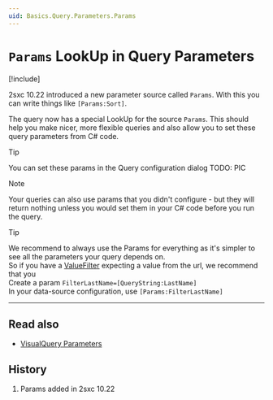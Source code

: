 ```yaml
---
uid: Basics.Query.Parameters.Params
---
```


# `Params` LookUp in Query Parameters

[!include[](~/basics/stack/_shared-float-summary.md)]
<style>.context-box-summary .lookup-sources { visibility: visible; } </style>

2sxc 10.22 introduced a new parameter source called `Params`. With this you can write things like `[Params:Sort]`. 

The query now has a special LookUp for the source `Params`. This should help you make nicer, more flexible queries and also allow you to set these query parameters from C# code. 

> [!TIP]
> You can set these params in the Query configuration dialog
> TODO: PIC

> [!NOTE]
> Your queries can also use params that you didn't configure - but they will return nothing unless you would set them in your C# code before you run the query.

> [!TIP]
> We recommend to always use the Params for everything as it's simpler to see all the parameters your query depends on.  
> So if you have a [ValueFilter](xref:ToSic.Eav.DataSources.ValueFilter) expecting a value from the url, we recommend that you  
> Create a param `FilterLastName=[QueryString:LastName]`  
> In your data-source configuration, use `[Params:FilterLastName]`

---

## Read also

* [VisualQuery Parameters](xref:Basics.Query.Parameters.Index)

## History

1. Params added in 2sxc 10.22

